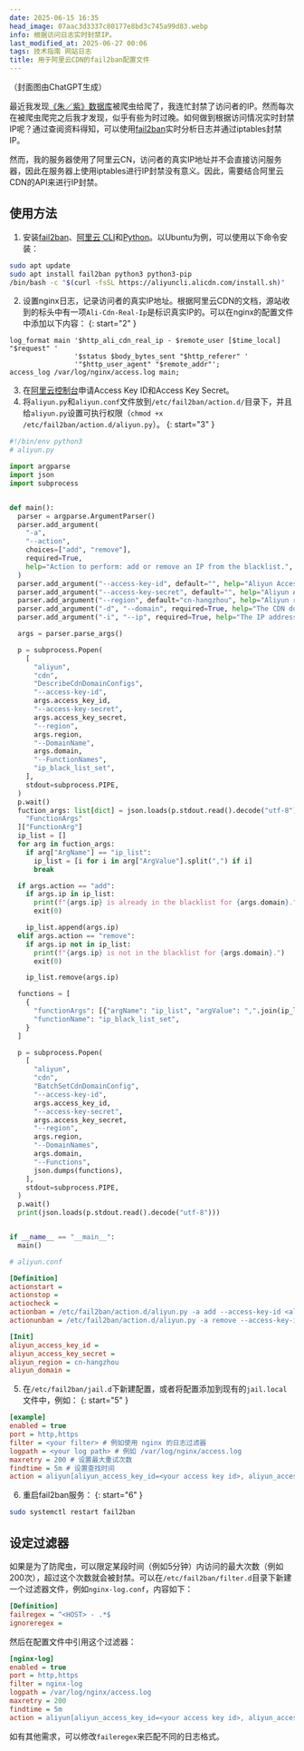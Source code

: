 ```yaml
---
date: 2025-06-15 16:35
head_image: 07aac3d3337c80177e8bd3c745a99d83.webp
info: 根据访问日志实时封禁IP。
last_modified_at: 2025-06-27 00:06
tags: 技术指南 网站日志
title: 用于阿里云CDN的fail2ban配置文件
---
```

（封面图由ChatGPT生成）

最近我发现[《朱／紫》数据库](https://sv.xzonn.top/)被爬虫给爬了，我连忙封禁了访问者的IP。然而每次在被爬虫爬完之后我才发现，似乎有些为时过晚。如何做到根据访问情况实时封禁IP呢？通过查阅资料得知，可以使用[fail2ban](https://github.com/fail2ban/fail2ban)实时分析日志并通过iptables封禁IP。

然而，我的服务器使用了阿里云CN，访问者的真实IP地址并不会直接访问服务器，因此在服务器上使用iptables进行IP封禁没有意义。因此，需要结合阿里云CDN的API来进行IP封禁。

## 使用方法

1. 安装[fail2ban](https://github.com/fail2ban/fail2ban)、[阿里云 CLI](https://help.aliyun.com/zh/cli/install-cli-on-linux)和[Python](https://www.python.org/downloads/)。以Ubuntu为例，可以使用以下命令安装：

``` bash
sudo apt update
sudo apt install fail2ban python3 python3-pip
/bin/bash -c "$(curl -fsSL https://aliyuncli.alicdn.com/install.sh)"
```

2. 设置nginx日志，记录访问者的真实IP地址。根据阿里云CDN的文档，源站收到的标头中有一项`Ali-Cdn-Real-Ip`是标识真实IP的。可以在nginx的配置文件中添加以下内容：
{: start="2" }

``` nginx
log_format main '$http_ali_cdn_real_ip - $remote_user [$time_local] "$request" '
                '$status $body_bytes_sent "$http_referer" '
                '"$http_user_agent" "$remote_addr"';
access_log /var/log/nginx/access.log main;
```

3. 在[阿里云控制台](https://ram.console.aliyun.com/)申请Access Key ID和Access Key Secret。
4. 将`aliyun.py`和`aliyun.conf`文件放到`/etc/fail2ban/action.d/`目录下，并且给`aliyun.py`设置可执行权限（`chmod +x /etc/fail2ban/action.d/aliyun.py`）。
{: start="3" }

``` python
#!/bin/env python3
# aliyun.py

import argparse
import json
import subprocess


def main():
  parser = argparse.ArgumentParser()
  parser.add_argument(
    "-a",
    "--action",
    choices=["add", "remove"],
    required=True,
    help="Action to perform: add or remove an IP from the blacklist.",
  )
  parser.add_argument("--access-key-id", default="", help="Aliyun Access Key ID.")
  parser.add_argument("--access-key-secret", default="", help="Aliyun Access Key Secret.")
  parser.add_argument("--region", default="cn-hangzhou", help="Aliyun region ID, default is cn-hangzhou.")
  parser.add_argument("-d", "--domain", required=True, help="The CDN domain to modify.")
  parser.add_argument("-i", "--ip", required=True, help="The IP address to add or remove from the blacklist.")

  args = parser.parse_args()

  p = subprocess.Popen(
    [
      "aliyun",
      "cdn",
      "DescribeCdnDomainConfigs",
      "--access-key-id",
      args.access_key_id,
      "--access-key-secret",
      args.access_key_secret,
      "--region",
      args.region,
      "--DomainName",
      args.domain,
      "--FunctionNames",
      "ip_black_list_set",
    ],
    stdout=subprocess.PIPE,
  )
  p.wait()
  fuction_args: list[dict] = json.loads(p.stdout.read().decode("utf-8"))["DomainConfigs"]["DomainConfig"][0][
    "FunctionArgs"
  ]["FunctionArg"]
  ip_list = []
  for arg in fuction_args:
    if arg["ArgName"] == "ip_list":
      ip_list = [i for i in arg["ArgValue"].split(",") if i]
      break

  if args.action == "add":
    if args.ip in ip_list:
      print(f"{args.ip} is already in the blacklist for {args.domain}.")
      exit(0)

    ip_list.append(args.ip)
  elif args.action == "remove":
    if args.ip not in ip_list:
      print(f"{args.ip} is not in the blacklist for {args.domain}.")
      exit(0)

    ip_list.remove(args.ip)

  functions = [
    {
      "functionArgs": [{"argName": "ip_list", "argValue": ",".join(ip_list)}],
      "functionName": "ip_black_list_set",
    }
  ]

  p = subprocess.Popen(
    [
      "aliyun",
      "cdn",
      "BatchSetCdnDomainConfig",
      "--access-key-id",
      args.access_key_id,
      "--access-key-secret",
      args.access_key_secret,
      "--region",
      args.region,
      "--DomainNames",
      args.domain,
      "--Functions",
      json.dumps(functions),
    ],
    stdout=subprocess.PIPE,
  )
  p.wait()
  print(json.loads(p.stdout.read().decode("utf-8")))


if __name__ == "__main__":
  main()

```

``` ini
# aliyun.conf

[Definition]
actionstart =
actionstop =
actiocheck =
actionban = /etc/fail2ban/action.d/aliyun.py -a add --access-key-id <aliyun_access_key_id> --access-key-secret <aliyun_access_key_secret> --region <aliyun_region> -d <aliyun_domain> -i <ip>
actionunban = /etc/fail2ban/action.d/aliyun.py -a remove --access-key-id <aliyun_access_key_id> --access-key-secret <aliyun_access_key_secret> --region <aliyun_region> -d <aliyun_domain> -i <ip>

[Init]
aliyun_access_key_id =
aliyun_access_key_secret =
aliyun_region = cn-hangzhou
aliyun_domain =
```

5. 在`/etc/fail2ban/jail.d`下新建配置，或者将配置添加到现有的`jail.local`文件中，例如：
{: start="5" }

``` ini
[example]
enabled = true
port = http,https
filter = <your filter> # 例如使用 nginx 的日志过滤器
logpath = <your log path> # 例如 /var/log/nginx/access.log
maxretry = 200 # 设置最大重试次数
findtime = 5m # 设置查找时间
action = aliyun[aliyun_access_key_id=<your access key id>, aliyun_access_key_secret=<your access key secret>, aliyun_region=<your region>, aliyun_domain=<your domain>]
```

6. 重启fail2ban服务：
{: start="6" }

```bash
sudo systemctl restart fail2ban
```

## 设定过滤器

如果是为了防爬虫，可以限定某段时间（例如5分钟）内访问的最大次数（例如200次），超过这个次数就会被封禁。可以在`/etc/fail2ban/filter.d`目录下新建一个过滤器文件，例如`nginx-log.conf`，内容如下：

``` ini
[Definition]
failregex = ^<HOST> - .*$
ignoreregex =
```

然后在配置文件中引用这个过滤器：

``` ini
[nginx-log]
enabled = true
port = http,https
filter = nginx-log
logpath = /var/log/nginx/access.log
maxretry = 200
findtime = 5m
action = aliyun[aliyun_access_key_id=<your access key id>, aliyun_access_key_secret=<your access key secret>, aliyun_region=<your region>, aliyun_domain=<your domain>]
```

如有其他需求，可以修改`faileregex`来匹配不同的日志格式。
